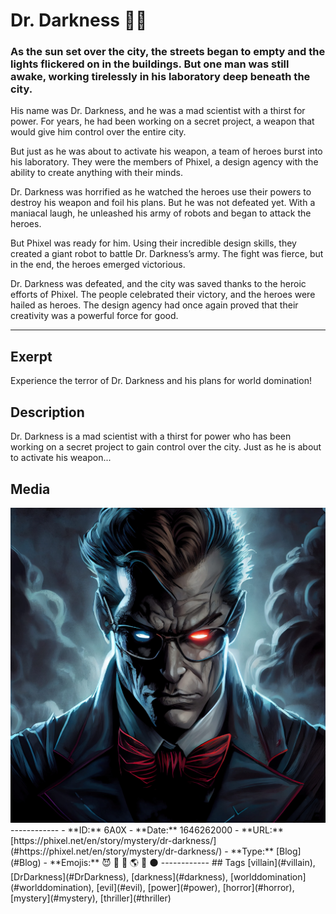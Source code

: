 # Dr. Darkness 🦹🏾
### As the sun set over the city, the streets began to empty and the lights flickered on in the buildings. But one man was still awake, working tirelessly in his laboratory deep beneath the city.

His name was Dr. Darkness, and he was a mad scientist with a thirst for power. For years, he had been working on a secret project, a weapon that would give him control over the entire city.

But just as he was about to activate his weapon, a team of heroes burst into his laboratory. They were the members of Phixel, a design agency with the ability to create anything with their minds.

Dr. Darkness was horrified as he watched the heroes use their powers to destroy his weapon and foil his plans. But he was not defeated yet. With a maniacal laugh, he unleashed his army of robots and began to attack the heroes.

But Phixel was ready for him. Using their incredible design skills, they created a giant robot to battle Dr. Darkness’s army. The fight was fierce, but in the end, the heroes emerged victorious.

Dr. Darkness was defeated, and the city was saved thanks to the heroic efforts of Phixel. The people celebrated their victory, and the heroes were hailed as heroes. The design agency had once again proved that their creativity was a powerful force for good.

------------
## Exerpt
Experience the terror of Dr. Darkness and his plans for world domination!
## Description
Dr. Darkness is a mad scientist with a thirst for power who has been working on a secret project to gain control over the city. Just as he is about to activate his weapon...
## Media
<img src="media/dr.darkness.jpg">
------------
- **ID:** 6A0X
- **Date:** 1646262000
- **URL:** [https://phixel.net/en/story/mystery/dr-darkness/](#https://phixel.net/en/story/mystery/dr-darkness/)
- **Type:** [Blog](#Blog)
- **Emojis:** 😈 🦹 🏾 🌎 🖤 🌑
------------
## Tags
[villain](#villain), [DrDarkness](#DrDarkness), [darkness](#darkness), [worlddomination](#worlddomination), [evil](#evil), [power](#power), [horror](#horror), [mystery](#mystery), [thriller](#thriller)